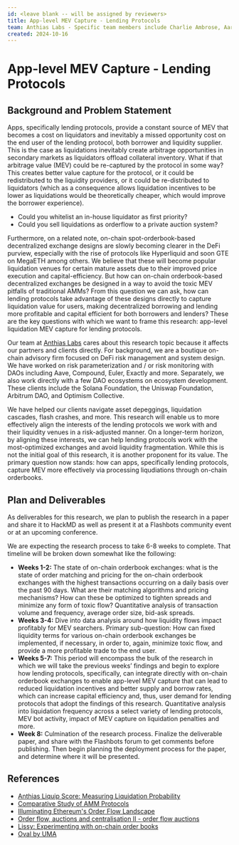 ```yaml
---
id: <leave blank -- will be assigned by reviewers>
title: App-level MEV Capture - Lending Protocols
team: Anthias Labs - Specific team members include Charlie Ambrose, Aaron Xie, Aniruddh Yadav, Vasu Khanna
created: 2024-10-16
---
```


# App-level MEV Capture - Lending Protocols

## Background and Problem Statement
Apps, specifically lending protocols, provide a constant source of MEV that becomes a cost on liquidators and inevitably a missed opportunity cost on the end user of the lending protocol, both borrower and liquidity supplier. This is the case as liquidations inevitably create arbitrage opportunities in secondary markets as liquidators offload collateral inventory. What if that arbitrage value (MEV) could be re-captured by the protocol in some way? This creates better value capture for the protocol, or it could be redistributed to the liquidity providers, or it could be re-distributed to liquidators (which as a consequence allows liquidation incentives to be lower as liquidations would be theoretically cheaper, which would improve the borrower  experience). 
- Could you whitelist an in-house liquidator as first priority?
- Could you sell liquidations as orderflow to a private auction system?

Furthermore, on a related note, on-chain spot-orderbook-based decentralized exchange designs are slowly becoming clearer in the DeFi purview, especially with the rise of protocols like Hyperliquid and soon GTE on MegaETH among others. We believe that these will become popular liquidation venues for certain mature assets due to their improved price execution and capital-efficiency. But how can on-chain orderbook-based decentralized exchanges be designed in a way to avoid the toxic MEV pitfalls of traditional AMMs? From this question we can ask, how can lending protocols take advantage of these designs directly to capture liquidation value for users, making decentralized borrowing and lending more profitable and capital efficient for both borrowers and lenders? These are the key questions with which we want to frame this research: app-level liquidation MEV capture for lending protocols.

Our team at [Anthias Labs](anthias.xyz) cares about this research topic because it affects our partners and clients directly. For background, we are a boutique on-chain advisory firm focused on DeFi risk management and system design. We have worked on risk parameterization and / or risk monitoring with DAOs including Aave, Compound, Euler, Exactly and more. Separately, we also work directly with a few DAO ecosystems on ecosystem development. These clients include the Solana Foundation, the Uniswap Foundation, Arbitrum DAO, and Optimism Collective. 

We have helped our clients navigate asset depeggings, liquidation cascades, flash crashes, and more. This research will enable us to more effectively align the interests of the lending protocols we work with and their liquidity venues in a risk-adjusted manner. On a longer-term horizon, by aligning these interests, we can help lending protocols work with the most-optimized exchanges and avoid liquidity fragmentation. While this is not the initial goal of this research, it is another proponent for its value. The primary question now stands: how can apps, specifically lending protocols, capture MEV more effectively via processing liqudiations through on-chain orderbooks.


## Plan and Deliverables
As deliverables for this research, we plan to publish the research in a paper and share it to HackMD as well as present it at a Flashbots community event or at an upcoming conference. 

We are expecting the research process to take 6-8 weeks to complete. That timeline will be broken down somewhat like the following:
- **Weeks 1-2:** The state of on-chain orderbook exchanges: what is the state of order matching and pricing for the on-chain orderbook exchanges with the highest transactions occurring on a daily basis over the past 90 days. What are their matching algorithms and pricing mechanisms? How can these be optimized to tighten spreads and minimize any form of toxic flow? Quantitative analysis of transaction volume and frequency, average order size, bid-ask spreads.
- **Weeks 3-4:** Dive into data analysis around how liquidity flows impact profitably for MEV searchers. Primary sub-question: How can fixed liquidity terms for various on-chain orderbook exchanges be implemented, if necessary, in order to, again, minimize toxic flow, and provide a more profitable trade to the end user.
- **Weeks 5-7:** This period will encompass the bulk of the research in which we will take the previous weeks’ findings and begin to explore how lending protocols, specifically, can integrate directly with on-chain orderbook exchanges to enable app-level MEV capture that can lead to reduced liquidation incentives and better supply and borrow rates, which can increase capital efficiency and, thus, user demand for lending protocols that adopt the findings of this research. Quantitative analysis into liquidation frequency across a select variety of lending protocols, MEV bot activity, impact of MEV capture on liquidation penalties and more.
- **Week 8:** Culmination of the research process. Finalize the deliverable paper, and share with the Flashbots forum to get comments before publishing. Then begin planning the deployment process for the paper, and determine where it will be presented.
  
## References
- [Anthias Liquip Score: Measuring Liquidation Probability](https://www.anthias.xyz/liquip.pdf)
- [Comparative Study of AMM Protocols](https://www.anthias.xyz/amm.pdf)
- [Illuminating Ethereum's Order Flow Landscape](https://writings.flashbots.net/illuminate-the-order-flow)
- [Order flow, auctions and centralisation II - order flow auctions](https://writings.flashbots.net/order-flow-auctions-and-centralisation-II)
- [Lissy: Experimenting with on-chain order books](https://arxiv.org/abs/2101.06291)
- [Oval by UMA](https://uma.xyz/oval)
